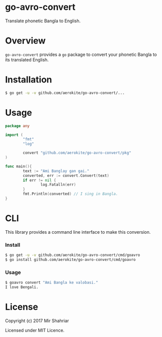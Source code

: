 <meta name='keywords' content='avro phonetic, go avro, phonetic translation, bangla to english, goavro'>


# go-avro-convert

Translate phonetic Bangla to English.

# Overview

`go-avro-convert` provides a `go` package to convert your phonetic Bangla to its translated English.

# Installation

```sh
$ go get -u -v github.com/aerokite/go-avro-convert/...
```

# Usage

```go
package any

import (
        "fmt"
        "log"

        convert "github.com/aerokite/go-avro-convert/pkg"
)

func main(){
        text := "Ami Banglay gan gai."
        converted, err := convert.Convert(text)
        if err != nil {
                log.Fatalln(err)
        }
        fmt.Println(converted) // I sing in Bangla.
}
```

# CLI

This library provides a command line interface to make this conversion.

### Install

```sh
$ go get -u -v github.com/aerokite/go-avro-convert/cmd/goavro
$ go install github.com/aerokite/go-avro-convert/cmd/goavro
```

### Usage

```sh
$ goavro convert "Ami Bangla ke valobasi."
I love Bengali.
```

# License

Copyright (c) 2017 Mir Shahriar

Licensed under MIT Licence.
